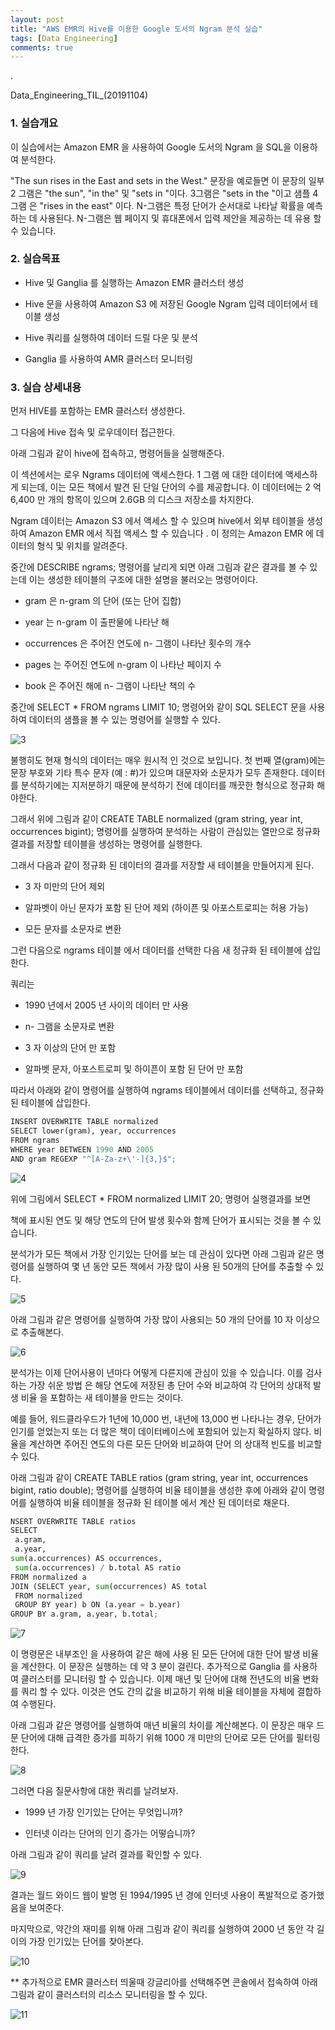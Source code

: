 ```yaml
---
layout: post
title: "AWS EMR의 Hive를 이용한 Google 도서의 Ngram 분석 실습"
tags: [Data Engineering]
comments: true
---
```


.

Data_Engineering_TIL_(20191104)

### 1. 실습개요

이 실습에서는 Amazon EMR 을 사용하여 Google 도서의 Ngram 을 SQL을 이용하여 분석한다. 

"The sun rises in the East and sets in the West." 문장을 예로들면 이 문장의 일부 2 그램은 "the sun", "in the" 및 "sets in "이다. 3그램은 "sets in the "이고 샘플 4 그램 은 "rises in the east" 이다. N-그램은 특정 단어가 순서대로 나타날 확률을 예측하는 데 사용된다. N-그램은 웹 페이지 및 휴대폰에서 입력 제안을 제공하는 데 유용 할 수 있습니다.


### 2. 실습목표

- Hive 및 Ganglia 를 실행하는 Amazon EMR 클러스터 생성


- Hive 문을 사용하여 Amazon S3 에 저장된 Google Ngram 입력 데이터에서 테이블 생성


- Hive 쿼리를 실행하여 데이터 드릴 다운 및 분석


- Ganglia 를 사용하여 AMR 클러스터 모니터링

### 3. 실습 상세내용

먼저 HIVE를 포함하는 EMR 클러스터 생성한다.

그 다음에 Hive 접속 및 로우데이터 접근한다.

아래 그림과 같이 hive에 접속하고, 명령어들을 실행해준다.

이 섹션에서는 로우 Ngrams 데이터에 액세스한다. 1 그램 에 대한 데이터에 액세스하게 되는데, 이는 모든 책에서 발견 된 단일 단어의 수를 제공합니다. 이 데이터에는 2 억 6,400 만 개의 항목이 있으며 2.6GB 의 디스크 저장소를 차지한다. 

Ngram 데이터는 Amazon S3 에서 액세스 할 수 있으며 hive에서 외부 테이블을 생성하여 Amazon EMR 에서 직접 액세스 할 수 있습니다 . 이 정의는 Amazon EMR 에 데이터의 형식 및 위치를 알려준다.

중간에 DESCRIBE ngrams; 명령어를 날리게 되면 아래 그림과 같은 결과를 볼 수 있는데 이는 생성한 테이블의 구조에 대한 설명을 불러오는 명령어이다.

- gram 은 n-gram 의 단어 (또는 단어 집합)


- year 는 n-gram 이 출판물에 나타난 해


- occurrences 은 주어진 연도에 n- 그램이 나타난 횟수의 개수


- pages 는 주어진 연도에 n-gram 이 나타난 페이지 수


- book 은 주어진 해에 n- 그램이 나타난 책의 수

중간에 SELECT * FROM ngrams LIMIT 10; 명령어와 같이 SQL SELECT 문을 사용하여 데이터의 샘플을 볼 수 있는 명령어를 실행할 수 있다.

![3](https://user-images.githubusercontent.com/41605276/69701359-23814c00-1130-11ea-8cdc-a7b2d39abf9b.png)

불행히도 현재 형식의 데이터는 매우 원시적 인 것으로 보입니다. 첫 번째 열(gram)에는 문장 부호와 기타 특수 문자 (예 : #)가 있으며 대문자와 소문자가 모두 존재한다. 데이터를 분석하기에는 지저분하기 때문에 분석하기 전에 데이터를 깨끗한 형식으로 정규화 해야한다.

그래서 위에 그림과 같이 CREATE TABLE normalized (gram string, year int, occurrences bigint); 명령어를 실행하여 분석하는 사람이 관심있는 열만으로 정규화 결과를 저장할 테이블을 생성하는 명령어를 실행한다.

그래서 다음과 같이 정규화 된 데이터의 결과를 저장할 새 테이블을 만들어지게 된다.

- 3 자 미만의 단어 제외


- 알파벳이 아닌 문자가 포함 된 단어 제외 (하이픈 및 아포스트로피는 허용 가능)


- 모든 문자를 소문자로 변환

그런 다음으로 ngrams 테이블 에서 데이터를 선택한 다음 새 정규화 된 테이블에 삽입한다. 

쿼리는

- 1990 년에서 2005 년 사이의 데이터 만 사용


- n- 그램을 소문자로 변환


- 3 자 이상의 단어 만 포함


-  알파벳 문자, 아포스트로피 및 하이픈이 포함 된 단어 만 포함

따라서 아래와 같이 명령어를 실행하여 ngrams 테이블에서 데이터를 선택하고, 정규화 된 테이블에 삽입한다.


```python
INSERT OVERWRITE TABLE normalized
SELECT lower(gram), year, occurrences
FROM ngrams
WHERE year BETWEEN 1990 AND 2005
AND gram REGEXP "^[A-Za-z+\'-]{3,}$";
```

![4](https://user-images.githubusercontent.com/41605276/69701379-2e3be100-1130-11ea-8d84-18616b059d4c.png)

위에 그림에서 SELECT * FROM normalized LIMIT 20; 명령어 실행결과를 보면 

책에 표시된 연도 및 해당 연도의 단어 발생 횟수와 함께 단어가 표시되는 것을 볼 수 있습니다.

분석가가 모든 책에서 가장 인기있는 단어를 보는 데 관심이 있다면 아래 그림과 같은 명령어를 실행하여 몇 년 동안 모든 책에서 가장 많이 사용 된 50개의 단어를 추출할 수 있다.

![5](https://user-images.githubusercontent.com/41605276/69701389-3431c200-1130-11ea-8cbd-d1db23410934.png)

아래 그림과 같은 명령어를 실행하여 가장 많이 사용되는 50 개의 단어를 10 자 이상으로 추출해본다.

![6](https://user-images.githubusercontent.com/41605276/69701401-3a27a300-1130-11ea-8fd8-afeb70b31ea7.png)

분석가는 이제 단어사용이 년마다 어떻게 다른지에 관심이 있을 수 있습니다. 이를 검사하는 가장 쉬운 방법 은 해당 연도에 저장된 총 단어 수와 비교하여 각 단어의 상대적 발생 비율 을 포함하는 새 테이블을 만드는 것이다.

예를 들어, 워드클라우드가 1년에 10,000 번, 내년에 13,000 번 나타나는 경우, 단어가 인기를 얻었는지 또는 더 많은 책이 데이터베이스에 포함되어 있는지 확실하지 않다. 비율을 계산하면 주어진 연도의 다른 모든 단어와 비교하여 단어 의 상대적 빈도를 비교할 수 있다.

아래 그림과 같이 CREATE TABLE ratios (gram string, year int, occurrences bigint, ratio double); 명령어를 실행하여 비율 테이블을 생성한 후에 아래와 같이 명령어를 실행하여 비율 테이블을 정규화 된 테이블 에서 계산 된 데이터로 채운다.


```python
NSERT OVERWRITE TABLE ratios
SELECT
 a.gram,
 a.year,
sum(a.occurrences) AS occurrences,
 sum(a.occurrences) / b.total AS ratio
FROM normalized a
JOIN (SELECT year, sum(occurrences) AS total
 FROM normalized
 GROUP BY year) b ON (a.year = b.year)
GROUP BY a.gram, a.year, b.total;
```

![7](https://user-images.githubusercontent.com/41605276/69701413-40b61a80-1130-11ea-98df-f9ebdd9b8021.png)

이 명령문은 내부조인 을 사용하여 같은 해에 사용 된 모든 단어에 대한 단어 발생 비율을 계산한다.
이 문장은 실행하는 데 약 3 분이 걸린다. 추가적으로 Ganglia 를 사용하여 클러스터를 모니터링 할 수 있습니다. 
이제 매년 및 단어에 대해 전년도의 비율 변화를 쿼리 할 수 있다. 이것은 연도 간의 값을 비교하기 위해 비율 테이블을 자체에 결합하여 수행된다.

아래 그림과 같은 명령어를 실행하여 매년 비율의 차이를 계산해본다. 이 문장은 매우 드문 단어에 대해 급격한 증가를 피하기 위해 1000 개 미만의 단어로 모든 단어를 필터링한다.

![8](https://user-images.githubusercontent.com/41605276/69701427-46136500-1130-11ea-91f3-a6294decd1ab.png)

그러면 다음 질문사항에 대한 쿼리를 날려보자.

- 1999 년 가장 인기있는 단어는 무엇입니까?


- 인터넷 이라는 단어의 인기 증가는 어떻습니까?

아래 그림과 같이 쿼리를 날려 결과를 확인할 수 있다.

![9](https://user-images.githubusercontent.com/41605276/69701437-4ad81900-1130-11ea-9918-efa565fa1bee.png)

결과는 월드 와이드 웹이 발명 된 1994/1995 년 경에 인터넷 사용이 폭발적으로 증가했음을 보여준다. 

마지막으로, 약간의 재미를 위해 아래 그림과 같이 쿼리를 실행하여 2000 년 동안 각 길이의 가장 인기있는 단어를 찾아본다.

![10](https://user-images.githubusercontent.com/41605276/69701454-4f9ccd00-1130-11ea-97f6-e08625e5bf7f.png)

** 추가적으로 EMR 클러스터 띄울때 강글리아를 선택해주면 콘솔에서 접속하여 아래 그림과 같이 클러스터의 리소스 모니터링을 할 수 있다.

![11](https://user-images.githubusercontent.com/41605276/69701467-54618100-1130-11ea-9ee1-e7c3cf583820.png)

